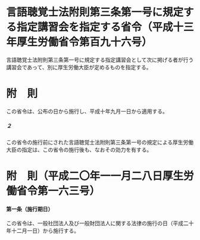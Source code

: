 # 言語聴覚士法附則第三条第一号に規定する指定講習会を指定する省令（平成十三年厚生労働省令第百九十六号）
言語聴覚士法附則第三条第一号に規定する指定講習会として次に掲げる者が行う講習会であって、別に厚生労働大臣が定めるものを指定する。
# 附　則
この省令は、公布の日から施行し、平成十年九月一日から適用する。
##### ２
この省令の施行前にされた言語聴覚士法附則第三条第一号の規定による厚生労働大臣の指定は、この省令の施行後も、なおその効力を有する。
# 附　則（平成二〇年一一月二八日厚生労働省令第一六三号）
#### 第一条（施行期日）
この省令は、一般社団法人及び一般財団法人に関する法律の施行の日（平成二十年十二月一日）から施行する。
